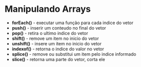 # Manipulando Arrays

 - **forEach()** - executar uma função para cada indice do vetor
 - **push()** - inserir um conteudo no final do vetor
 - **pop()** - retira o ultimo indice do vetor
 - **shift()** - remove um item no inicio do vetor
 - **unshift()** - insere um item no inicio do vetor
 - **indexof()** - retorna o indice do valor no vetor
 - **splice()** - remove ou substitui um item pelo indice informado
 - **slice()** - retorna uma parte do vetor, corta ele

